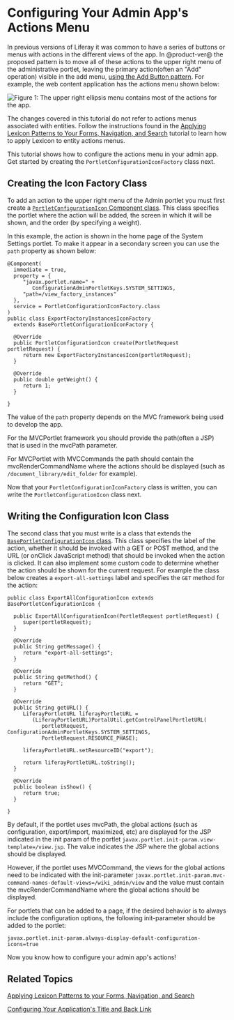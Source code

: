 # Configuring Your Admin App's Actions Menu [](id=configuring-your-admin-apps-actions-menu)

In previous versions of Liferay it was common to have a series of buttons or 
menus with actions in the different views of the app. In @product-ver@ the 
proposed pattern is to move all of these actions to the upper right menu of the 
administrative portlet, leaving the primary action(often an "Add" operation) 
visible in the add menu, [using the Add Button pattern](/develop/tutorials/-/knowledge_base/7-0/applying-the-add-button-pattern).
For example, the web content application has the actions menu shown below:

![Figure 1: The upper right ellipsis menu contains most of the actions for the app.](../../../images/actions-menu.png)

The changes covered in this tutorial do not refer to actions menus associated 
with entities. Follow the instructions found in the 
[Applying Lexicon Patterns to Your Forms, Navigation, and Search](/develop/tutorials/-/knowledge_base/7-0/applying-lexicon-patterns-to-forms-navigation-and-search#applying-lexicon-patterns-to-forms-navigation-and-search)
tutorial to learn how to apply Lexicon to entity actions menus.

This tutorial shows how to configure the actions menu in your admin app. Get 
started by creating the `PortletConfigurationIconFactory` class next.

## Creating the Icon Factory Class

To add an action to the upper right menu of the Admin portlet you must first 
create a [`PortletConfigurationIcon` Component class](@platform-ref@/7.0-latest/javadocs/portal-kernel/com/liferay/portal/kernel/portlet/configuration/icon/PortletConfigurationIcon.html).
This class specifies the portlet where the action will be added, the screen in 
which it will be shown, and the order (by specifying a weight).

In this example, the action is shown in the home page of the System Settings 
portlet. To make it appear in a secondary screen you can use the `path` property 
as shown below:

    @Component(
      immediate = true,
      property = {
         "javax.portlet.name=" +
            ConfigurationAdminPortletKeys.SYSTEM_SETTINGS,
         "path=/view_factory_instances"
      },
      service = PortletConfigurationIconFactory.class
    )
    public class ExportFactoryInstancesIconFactory
      extends BasePortletConfigurationIconFactory {

      @Override
      public PortletConfigurationIcon create(PortletRequest portletRequest) {
         return new ExportFactoryInstancesIcon(portletRequest);
      }

      @Override
      public double getWeight() {
         return 1;
      }

    }

The value of the `path` property depends on the MVC framework being used to 
develop the app.

For the MVCPortlet framework you should provide the path(often a JSP) that is 
used in the mvcPath parameter.

For MVCPortlet with MVCCommands the path should contain the mvcRenderCommandName 
where the actions should be displayed 
(such as `/document_library/edit_folder` for example).

Now that your `PortletConfigurationIconFactory` class is written, you can write 
the `PortletConfigurationIcon` class next.

## Writing the Configuration Icon Class

The second class that you must write is a class that extends the 
[`BasePortletConfigurationIcon` class](@platform-ref@/7.0-latest/javadocs/portal-kernel/com/liferay/portal/kernel/portlet/configuration/icon/BasePortletConfigurationIcon.html).
This class specifies the label of the action, whether it should be invoked with 
a GET or POST method, and the URL (or onClick JavaScript method) that should be 
invoked when the action is clicked. It can also implement some custom code to 
determine whether the action should be shown for the current request. For 
example the class below creates a `export-all-settings` label and specifies the 
`GET` method for the action:

    public class ExportAllConfigurationIcon extends BasePortletConfigurationIcon {

      public ExportAllConfigurationIcon(PortletRequest portletRequest) {
         super(portletRequest);
      }

      @Override
      public String getMessage() {
         return "export-all-settings";
      }

      @Override
      public String getMethod() {
         return "GET";
      }

      @Override
      public String getURL() {
         LiferayPortletURL liferayPortletURL =
            (LiferayPortletURL)PortalUtil.getControlPanelPortletURL(
               portletRequest, ConfigurationAdminPortletKeys.SYSTEM_SETTINGS,
               PortletRequest.RESOURCE_PHASE);

         liferayPortletURL.setResourceID("export");

         return liferayPortletURL.toString();
      }

      @Override
      public boolean isShow() {
         return true;
      }

    }

By default, if the portlet uses mvcPath, the global actions 
(such as configuration, export/import, maximized, etc) are displayed for the 
JSP indicated in the init param of the portlet 
`javax.portlet.init-param.view-template=/view.jsp`. The value indicates the JSP 
where the global actions should be displayed.

However, if the portlet uses MVCCommand, the views for the global actions need 
to be indicated with the init-parameter 
`javax.portlet.init-param.mvc-command-names-default-views=/wiki_admin/view` and 
the value must contain the mvcRenderCommandName where the global actions should 
be displayed.

For portlets that can be added to a page, if the desired behavior is to always 
include the configuration options, the following init-parameter should be added 
to the portlet:

    javax.portlet.init-param.always-display-default-configuration-icons=true

Now you know how to configure your admin app's actions!

## Related Topics

[Applying Lexicon Patterns to your Forms, Navigation, and Search](/develop/tutorials/-/knowledge_base/7-0/applying-lexicon-patterns-to-forms-navigation-and-search)

[Configuring Your Application's Title and Back Link](/develop/tutorials/-/knowledge_base/7-0/configuring-your-applications-title-and-back-link)